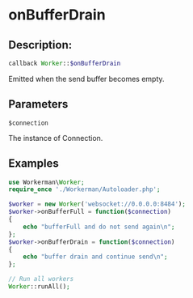 # onBufferDrain
## Description:
```php
callback Worker::$onBufferDrain
```

Emitted when the send buffer becomes empty.


## Parameters

``` $connection ```

The instance of Connection.


## Examples

```php
use Workerman\Worker;
require_once './Workerman/Autoloader.php';

$worker = new Worker('websocket://0.0.0.0:8484');
$worker->onBufferFull = function($connection)
{
    echo "bufferFull and do not send again\n";
};
$worker->onBufferDrain = function($connection)
{
    echo "buffer drain and continue send\n";
};

// Run all workers
Worker::runAll();
```
